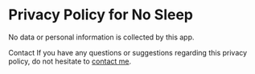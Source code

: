 # Privacy Policy for No Sleep
No data or personal information is collected by this app.

Contact
If you have any questions or suggestions regarding this privacy policy, do not hesitate to [contact me](mailto:cuongnt04230@gmail.com).

